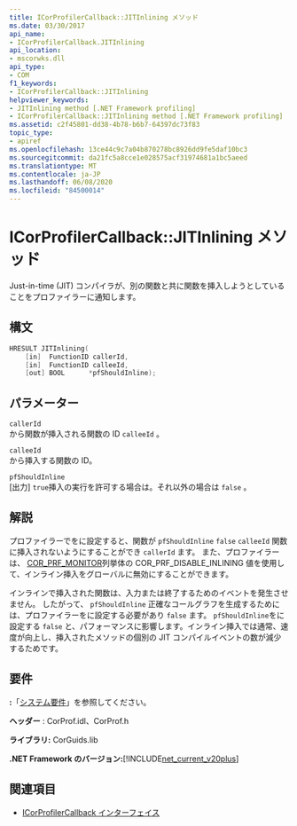 ```yaml
---
title: ICorProfilerCallback::JITInlining メソッド
ms.date: 03/30/2017
api_name:
- ICorProfilerCallback.JITInlining
api_location:
- mscorwks.dll
api_type:
- COM
f1_keywords:
- ICorProfilerCallback::JITInlining
helpviewer_keywords:
- JITInlining method [.NET Framework profiling]
- ICorProfilerCallback::JITInlining method [.NET Framework profiling]
ms.assetid: c2f45801-dd38-4b78-b6b7-64397dc73f83
topic_type:
- apiref
ms.openlocfilehash: 13ce44c9c7a04b870278bc8926dd9fe5daf10bc3
ms.sourcegitcommit: da21fc5a8cce1e028575acf31974681a1bc5aeed
ms.translationtype: MT
ms.contentlocale: ja-JP
ms.lasthandoff: 06/08/2020
ms.locfileid: "84500014"
---
```

# <a name="icorprofilercallbackjitinlining-method"></a>ICorProfilerCallback::JITInlining メソッド
Just-in-time (JIT) コンパイラが、別の関数と共に関数を挿入しようとしていることをプロファイラーに通知します。  
  
## <a name="syntax"></a>構文  
  
```cpp  
HRESULT JITInlining(  
    [in]  FunctionID callerId,  
    [in]  FunctionID calleeId,  
    [out] BOOL      *pfShouldInline);  
```  
  
## <a name="parameters"></a>パラメーター  
 `callerId`  
 から関数が挿入される関数の ID `calleeId` 。  
  
 `calleeId`  
 から挿入する関数の ID。  
  
 `pfShouldInline`  
 [出力] `true`挿入の実行を許可する場合は。それ以外の場合は `false` 。  
  
## <a name="remarks"></a>解説  
 プロファイラーでをに設定すると、関数が `pfShouldInline` `false` `calleeId` 関数に挿入されないようにすることができ `callerId` ます。 また、プロファイラーは、 [COR_PRF_MONITOR](cor-prf-monitor-enumeration.md)列挙体の COR_PRF_DISABLE_INLINING 値を使用して、インライン挿入をグローバルに無効にすることができます。  
  
 インラインで挿入された関数は、入力または終了するためのイベントを発生させません。 したがって、 `pfShouldInline` 正確なコールグラフを生成するためには、プロファイラーをに設定する必要があり `false` ます。 `pfShouldInline`をに設定する `false` と、パフォーマンスに影響します。インライン挿入では通常、速度が向上し、挿入されたメソッドの個別の JIT コンパイルイベントの数が減少するためです。  
  
## <a name="requirements"></a>要件  
 **:**「[システム要件](../../get-started/system-requirements.md)」を参照してください。  
  
 **ヘッダー** : CorProf.idl、CorProf.h  
  
 **ライブラリ:** CorGuids.lib  
  
 **.NET Framework のバージョン:**[!INCLUDE[net_current_v20plus](../../../../includes/net-current-v20plus-md.md)]  
  
## <a name="see-also"></a>関連項目

- [ICorProfilerCallback インターフェイス](icorprofilercallback-interface.md)
